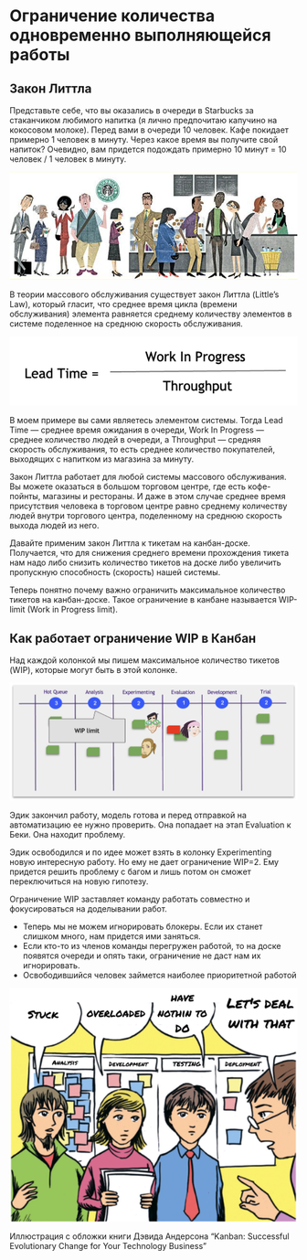 # Ограничение количества одновременно выполняющейся работы

## Закон Литтла

Представьте себе, что вы оказались в очереди в Starbucks за стаканчиком любимого напитка (я лично предпочитаю капучино на кокосовом молоке). Перед вами в очереди 10 человек. Кафе покидает примерно 1 человек в минуту. Через какое время вы получите свой напиток? Очевидно, вам придется подождать примерно 10 минут = 10 человек / 1 человек в минуту.

![Starbucks Queue](../_images/wip-starbucks.png)

В теории массового обслуживания существует закон Литтла (Little’s Law), который гласит, что среднее время цикла (времени обслуживания) элемента равняется среднему количеству элементов в системе поделенное на среднюю скорость обслуживания.

![Закон Литтла](../_images/wip-littleslaw.png)

В моем примере вы сами являетесь элементом системы. Тогда Lead Time — среднее время ожидания в очереди, Work In Progress — среднее количество людей в очереди, а Throughput — средняя скорость обслуживания, то есть среднее количество покупателей, выходящих с напитком из магазина за минуту.

Закон Литтла работает для любой системы массового обслуживания. Вы можете оказаться в большом торговом центре, где есть кофе-пойнты, магазины и рестораны. И даже в этом случае среднее время присутствия человека в торговом центре равно среднему количеству людей внутри торгового центра, поделенному на среднюю скорость выхода людей из него.

Давайте применим закон Литтла к тикетам на канбан-доске. Получается, что для снижения среднего времени прохождения тикета нам надо либо снизить количество тикетов на доске либо увеличить пропускную способность (скорость) нашей системы.

Теперь понятно почему важно ограничить максимальное количество тикетов на канбан-доске. Такое ограничение в канбане называется WIP-limit (Work in Progress limit).

## Как работает ограничение WIP в Канбан

Над каждой колонкой мы пишем максимальное количество тикетов (WIP), которые могут быть в этой колонке.

![WIP for Kanban Board](../_images/wip-kanbanwithwip.png)

Эдик закончил работу, модель готова и перед отправкой на автоматизацию ее нужно проверить. Она попадает на этап Evaluation к Беки. Она находит проблему.

Эдик освободился и по идее может взять в колонку Experimenting новую интересную работу. Но ему не дает ограничение WIP=2. Ему придется решить проблему с багом и лишь потом он сможет переключиться на новую гипотезу.

Ограничение WIP заставляет команду работать совместно и фокусироваться на доделывании работ.

* Теперь мы не можем игнорировать блокеры. Если их станет слишком много, нам придется ими заняться.
* Если кто-то из членов команды перегружен работой, то на доске появятся очереди и опять таки, ограничение не даст нам их игнорировать.
* Освободившийся человек займется наиболее приоритетной работой

![Иллюстрация с обложки книги Дэвида Андерсона “Kanban: Successful Evolutionary Change for Your Technology Business”](../_images/wip-illustration.png)

Иллюстрация с обложки книги Дэвида Андерсона “Kanban: Successful Evolutionary Change for Your Technology Business”
